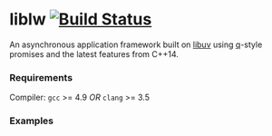 # liblw [![Build Status][1]][2]

An asynchronous application framework built on [libuv](https://github.com/libuv/libuv)
using [q](https://www.npmjs.com/package/q)-style promises and the latest features
from C++14.

### Requirements
Compiler: `gcc` >= 4.9 _OR_ `clang` >= 3.5

### Examples

[1]: https://travis-ci.org/LifeWanted/liblw.svg?branch=master
[2]: https://travis-ci.org/LifeWanted/liblw

